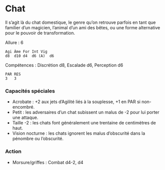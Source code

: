 # Chat
Il s’agit là du chat domestique, le genre qu’on retrouve parfois en tant que familier d’un magicien, l’animal d’un ami des bêtes, ou une forme alternative pour le pouvoir de transformation.

Allure : 6
```
Agi	Âme	For	Int	Vig
d8	d10	d4	d6 (A)	d6
```
Compétences : Discrétion d8, Escalade d6, Perception d6
```
PAR RES
3   3
```
### Capacités spéciales
- Acrobate : +2 aux jets d’Agilité liés à la souplesse, +1 en PAR si non-encombré.
- Petit : les adversaires d’un chat subissent un malus de -2 pour lui porter une attaque.
- Taille -2 : les chats font généralement une trentaine de centimètres de haut.
- Vision nocturne : les chats ignorent les malus d’obscurité dans la pénombre ou l’obscurité.
### Action
- Morsure/griffes	: Combat d4-2, d4
